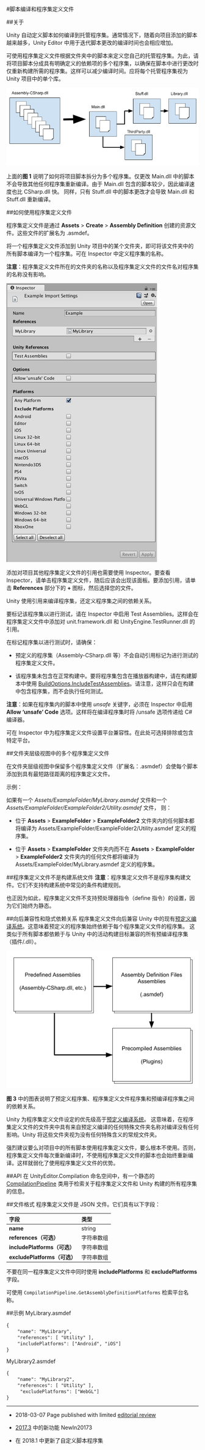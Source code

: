 #脚本编译和程序集定义文件

##关于

Unity 自动定义脚本如何编译到托管程序集。通常情况下，随着向项目添加的脚本越来越多，Unity Editor 中用于迭代脚本更改的编译时间也会相应增加。

可使用程序集定义文件根据文件夹中的脚本来定义您自己的托管程序集。为此，请将项目脚本分成具有明确定义的依赖项的多个程序集，以确保在脚本中进行更改时仅重新构建所需的程序集。这样可以减少编译时间。应将每个托管程序集视为 Unity 项目中的单个库。


![图 1 - 脚本编译](../uploads/Main/ScriptCompilation.png)


上面的**图 1** 说明了如何将项目脚本拆分为多个程序集。仅更改 Main.dll 中的脚本不会导致其他任何程序集重新编译。由于 Main.dll 包含的脚本较少，因此编译速度也比 CSharp.dll 快。
同样，只有 Stuff.dll 中的脚本更改才会导致 Main.dll 和 Stuff.dll 重新编译。

##如何使用程序集定义文件

程序集定义文件是通过 __Assets__ > __Create__ > __Assembly Definition__ 创建的资源文件。这些文件的扩展名为 .asmdef。


将一个程序集定义文件添加到 Unity 项目中的某个文件夹，即可将该文件夹中的所有脚本编译为一个程序集。可在 Inspector 中定义程序集的名称。

**注意**：程序集定义文件所在的文件夹的名称以及程序集定义文件的文件名对程序集的名称没有影响。


![图 2 - Example Import Settings](../uploads/Main/ExampleImportSettings.png)


添加对项目其他程序集定义文件的引用也需要使用 Inspector。要查看 Inspector，请单击程序集定义文件，随后应该会出现该面板。要添加引用，请单击 __References__ 部分下的 __+__ 图标，然后选择您的文件。

Unity 使用引用来编译程序集，还定义程序集之间的依赖关系。

要标记该程序集以进行测试，请在 Inspector 中启用 Test Assemblies。这样会在程序集定义文件中添加对 unit.framework.dll 和 UnityEngine.TestRunner.dll 的引用。

在标记程序集以进行测试时，请确保：

* 预定义的程序集（Assembly-CSharp.dll 等）不会自动引用标记为进行测试的程序集定义文件。

* 该程序集未包含在正常构建中。要将程序集包含在播放器构建中，请在构建脚本中使用 [BuildOptions.IncludeTestAssemblies](../ScriptReference/BuildOptions.IncludeTestAssemblies.html)。请注意，这样只会在构建中包含程序集，而不会执行任何测试。

**注意**：如果在程序集内的脚本中使用 *unsafe* 关键字，必须在 Inspector 中启用 __Allow ‘unsafe’ Code__ 选项。这样将在编译程序集时将 /unsafe 选项传递给 C# 编译器。


可在 Inspector 中为程序集定义文件设置平台兼容性。在此处可选择排除或包含特定平台。

##文件夹层级视图中的多个程序集定义文件

在文件夹层级视图中保留多个程序集定义文件（扩展名：.asmdef）会使每个脚本添加到具有最短路径距离的程序集定义文件。

示例：

如果有一个 _Assets/ExampleFolder/MyLibrary.asmdef_ 文件和一个 _Assets/ExampleFolder/ExampleFolder2/Utility.asmdef_ 文件，
则：

* 位于 __Assets__ > __ExampleFolder__ > __ExampleFolder2__ 文件夹内的任何脚本都将编译为 Assets/ExampleFolder/ExampleFolder2/Utility.asmdef 定义的程序集。

* 位于 __Assets__ > __ExampleFolder__ 文件夹内而不在 __Assets__ > __ExampleFolder__ > __ExampleFolder2__ 文件夹内的任何文件都将编译为 Assets/ExampleFolder/MyLibrary.asmdef 定义的程序集。

##程序集定义文件不是构建系统文件
 **注意**：程序集定义文件不是程序集构建文件。它们不支持构建系统中常见的条件构建规则。
  
也正因为如此，程序集定义文件不支持预处理器指令（define 指令）的设置，因为它们始终为静态。

##向后兼容性和隐式依赖关系
程序集定义文件向后兼容 Unity 中的现有[预定义编译系统](ScriptCompileOrderFolders.html)。这意味着预定义的程序集始终依赖于每个程序集定义文件的程序集。
这类似于所有脚本都依赖于与 Unity 中的活动构建目标兼容的所有预编译程序集（插件/.dll）。


![图 3 - 程序集依赖关系](../uploads/Main/AssemblyDependencies.png)

**图 3** 中的图表说明了预定义程序集、程序集定义文件程序集和预编译程序集之间的依赖关系。

Unity 为程序集定义文件设定的优先级高于[预定义编译系统](ScriptCompileOrderFolders.html)。
这意味着，在程序集定义文件的文件夹中具有来自预定义编译的任何特殊文件夹名称对编译没有任何影响。Unity 将这些文件夹视为没有任何特殊含义的常规文件夹。

强烈建议要么对项目中的所有脚本使用程序集定义文件，要么根本不使用。否则，程序集定义文件每次重新编译时，不使用程序集定义文件的脚本也会始终重新编译。这样就弱化了使用程序集定义文件的优势。

##API
在 UnityEditor.Compilation 命名空间中，有一个静态的 [CompilationPipeline](../ScriptReference/Compilation.CompilationPipeline.html) 类用于检索关于程序集定义文件和 Unity 构建的所有程序集的信息。

##文件格式
程序集定义文件是 JSON 文件。它们具有以下字段：

|**字段** | **类型** |
|:--|:--|
|__name__|string|
|__references（可选）__|字符串数组|
|__includePlatforms（可选）__ | 字符串数组|
|__excludePlatforms（可选）__ | 字符串数组|

不要在同一程序集定义文件中同时使用 __includePlatforms__ 和 __excludePlatforms__ 字段。

可使用 ```CompilationPipeline.GetAssemblyDefinitionPlatforms``` 检索平台名称。

##示例
MyLibrary.asmdef

```
{
    "name": "MyLibrary",
    "references": [ "Utility" ],
    "includePlatforms": ["Android", "iOS"]
}
```
MyLibrary2.asmdef

```
{
    "name": "MyLibrary2",
    "references": [ "Utility" ],
     "excludePlatforms": ["WebGL"]
}
```


---

* <span class="page-edit">2018-03-07  Page published with limited [editorial review](DocumentationEditorialReview.html)
</span>

* <span class="page-history">[2017.3](https://docs.unity3d.com/2017.3/Documentation/Manual/30_search.html?q=newin20173) 中的新功能 <span class="search-words">NewIn20173</span></span>

* <span class="page-history">在 2018.1 中更新了自定义脚本程序集</span>
